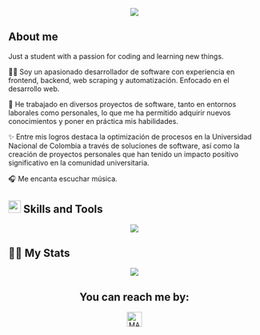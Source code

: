 <p align="center">
  <a href="https://github.com/DenverCoder1/readme-typing-svg"><img src="https://readme-typing-svg.herokuapp.com?color=BC70FF&size=25&center=true&vCenter=true&width=600&height=100&lines=Hi%2C%20im%20largo;"></a>
</p>

## About me

Just a student with a passion for coding and learning new things.

👩‍💻 Soy un apasionado desarrollador de software con experiencia en frontend, backend, web scraping y automatización. Enfocado en el desarrollo web. 

🌱 He trabajado en diversos proyectos de software, tanto en entornos laborales como personales, lo que me ha permitido adquirir nuevos conocimientos y poner en práctica mis habilidades.

✨ Entre mis logros destaca la optimización de procesos en la Universidad Nacional de Colombia a través de soluciones de software, así como la creación de proyectos personales que han tenido un impacto positivo significativo en la comunidad universitaria.

🎧 Me encanta escuchar música.

## <img src="https://media2.giphy.com/media/QssGEmpkyEOhBCb7e1/giphy.gif?cid=ecf05e47a0n3gi1bfqntqmob8g9aid1oyj2wr3ds3mg700bl&rid=giphy.gif" width ="25"><b> Skills and Tools</b>

<p align="center">
  <a href="https://skillicons.dev">
    <img src="https://skillicons.dev/icons?i=ts,js,py,go,java,svelte,astro,vue,html,css,sass,bootstrap,tailwind,nodejs,firebase,mongodb,figma,latex,md,githubactions&theme=dark" />
  </a>
</p>

## 👩‍💻 My Stats

<p align="center">
   <img  align="center" src="https://github-readme-stats-phi-tawny-39.vercel.app/api/top-langs/?username=imlargo&layout=compact&theme=tokyonight&text_color=C384FF&langs_count=35">
 </p>

<h2 align="center">You can reach me by:</h2>
<p align="center">  
  <a href="https://www.linkedin.com/in/imlargo/" target="_blank">
    <img align="center" src="https://img.shields.io/badge/linkedin-%231DA1F2.svg?style=for-the-badge&logo=linkedin&logoColor=white" alt="MARV" height="30">
  </a>
</p>

<!---
imlargo/imlargo is a ✨ special ✨ repository because its `README.md` (this file) appears on your GitHub profile.
You can click the Preview link to take a look at your changes.
--->
